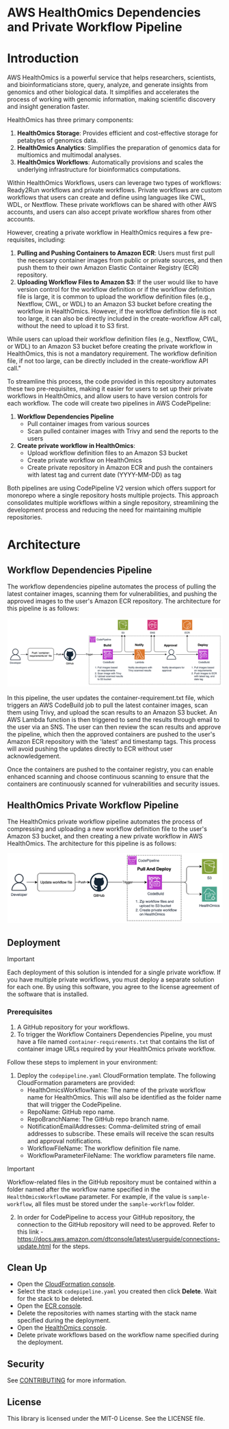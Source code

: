 # AWS HealthOmics Dependencies and Private Workflow Pipeline

# Introduction
AWS HealthOmics is a powerful service that helps researchers, scientists, and bioinformaticians store, query, analyze, and generate insights from genomics and other biological data. It simplifies and accelerates the process of working with genomic information, making scientific discovery and insight generation faster.

HealthOmics has three primary components:
1. **HealthOmics Storage**: Provides efficient and cost-effective storage for petabytes of genomics data.
2. **HealthOmics Analytics**: Simplifies the preparation of genomics data for multiomics and multimodal analyses.
3. **HealthOmics Workflows**: Automatically provisions and scales the underlying infrastructure for bioinformatics computations.

Within HealthOmics Workflows, users can leverage two types of workflows: Ready2Run workflows and private workflows. Private workflows are custom workflows that users can create and define using languages like CWL, WDL, or Nextflow. These private workflows can be shared with other AWS accounts, and users can also accept private workflow shares from other accounts.

However, creating a private workflow in HealthOmics requires a few pre-requisites, including:
1. **Pulling and Pushing Containers to Amazon ECR**: Users must first pull the necessary container images from public or private sources, and then push them to their own Amazon Elastic Container Registry (ECR) repository.
2. **Uploading Workflow Files to Amazon S3**: If the user would like to have version control for the workflow definition or if the workflow definition file is large, it is common to upload the workflow definition files (e.g., Nextflow, CWL, or WDL) to an Amazon S3 bucket before creating the workflow in HealthOmics. However, if the workflow definition file is not too large, it can also be directly included in the create-workflow API call, without the need to upload it to S3 first.


While users can upload their workflow definition files (e.g., Nextflow, CWL, or WDL) to an Amazon S3 bucket before creating the private workflow in HealthOmics, this is not a mandatory requirement. The workflow definition file, if not too large, can be directly included in the create-workflow API call."



To streamline this process, the code provided in this repository automates these two pre-requisites, making it easier for users to set up their private workflows in HealthOmics, and allow users to have version controls for each workflow. The code will create two pipelines in AWS CodePipeline:
1. **Workflow Dependencies Pipeline**
   - Pull container images from various sources
   - Scan pulled container images with Trivy and send the reports to the users
2. **Create private workflow in HealthOmics**:
   - Upload workflow definition files to an Amazon S3 bucket
   - Create private workflow on HealthOmics
   - Create private repository in Amazon ECR and push the containers with latest tag and current date (YYYY-MM-DD) as tag

Both pipelines are using CodePipeline V2 version which offers support for monorepo where a single repository hosts multiple projects. This approach consolidates multiple workflows within a single repository, streamlining the development process and reducing the need for maintaining multiple repositories.

# Architecture

## Workflow Dependencies Pipeline

The workflow dependencies pipeline automates the process of pulling the latest container images, scanning them for vulnerabilities, and pushing the approved images to the user's Amazon ECR repository. The architecture for this pipeline is as follows:

![architecture](/architecture-for-workflow-dependencies-pipeline.png)

In this pipeline, the user updates the container-requirement.txt file, which triggers an AWS CodeBuild job to pull the latest container images, scan them using Trivy, and upload the scan results to an Amazon S3 bucket. An AWS Lambda function is then triggered to send the results through email to the user via an SNS. The user can then review the scan results and approve the pipeline, which then the approved containers are pushed to the user's Amazon ECR repository with the 'latest' and timestamp tags. This process will avoid pushing the updates directly to ECR without user acknowledgement.

Once the containers are pushed to the container registry, you can enable enhanced scanning and choose continuous scanning to ensure that the containers are continuously scanned for vulnerabilities and security issues. 

## HealthOmics Private Workflow Pipeline

The HealthOmics private workflow pipeline automates the process of compressing and uploading a new workflow definition file to the user's Amazon S3 bucket, and then creating a new private workflow in AWS HealthOmics. The architecture for this pipeline is as follows:

![architecture](/architecture-for-healthomics-pipeline.png)

## Deployment

> [!IMPORTANT]
> Each deployment of this solution is intended for a single private workflow. If you have multiple private workflows, you must deploy a separate solution for each one.
> By using this software, you agree to the license agreement of the software that is installed.

### Prerequisites
1. A GitHub repository for your workflows.
2. To trigger the Workflow Containers Dependencies Pipeline, you must have a file named `container-requirements.txt` that contains the list of container image URLs required by your HealthOmics private workflow. 

Follow these steps to implement in your environment:

1. Deploy the `codepipeline.yaml` CloudFormation template. The following CloudFormation parameters are provided:
   - HealthOmicsWorkflowName: The name of the private workflow name for HealthOmics. This will also be identified as the folder name that will trigger the CodePipeline.
   - RepoName: GitHub repo name.
   - RepoBranchName: The GitHub repo branch name.
   - NotificationEmailAddresses: Comma-delimited string of email addresses to subscribe. These emails will receive the scan results and approval notifications.
   - WorkflowFileName: The workflow definition file name.
   - WorkflowParameterFileName: The workflow parameters file name.

> [!IMPORTANT]
> Workflow-related files in the GitHub repository must be contained within a folder named after the workflow name specified in the `HealthOmicsWorkflowName` parameter. For example, if the value is `sample-workflow`, all files must be stored under the `sample-workflow` folder.

2. In order for CodePipeline to access your GitHub repository, the connection to the GitHub repository will need to be approved. Refer to this link - https://docs.aws.amazon.com/dtconsole/latest/userguide/connections-update.html for the steps.


## Clean Up
- Open the [CloudFormation console](https://console.aws.amazon.com/cloudformation).
- Select the stack `codepipeline.yaml` you created then click **Delete**. Wait for the stack to be deleted.
- Open the [ECR console](https://console.aws.amazon.com/ecr).
- Delete the repositories with names starting with the stack name specified during the deployment.
- Open the [HealthOmics console](https://console.aws.amazon.com/omics).
- Delete private workflows based on the workflow name specified during the deployment.

## Security

See [CONTRIBUTING](CONTRIBUTING.md#security-issue-notifications) for more information.

## License

This library is licensed under the MIT-0 License. See the LICENSE file.
